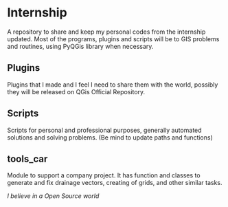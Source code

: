 # Internship
A repository to share and keep my personal codes from the internship updated. Most of the programs, plugins and scripts will be to GIS problems and routines, using PyQGis library when necessary.


## Plugins
Plugins that I made and I feel I need to share them with the world, possibly they will be released on QGis Official Repository.

## Scripts
Scripts for personal and professional purposes, generally automated solutions and solving problems. (Be mind to update paths and functions)

## tools_car
Module to support a company project. It has function and classes to generate and fix drainage vectors, creating of grids, and other similar tasks.

*I believe in a Open Source world*
